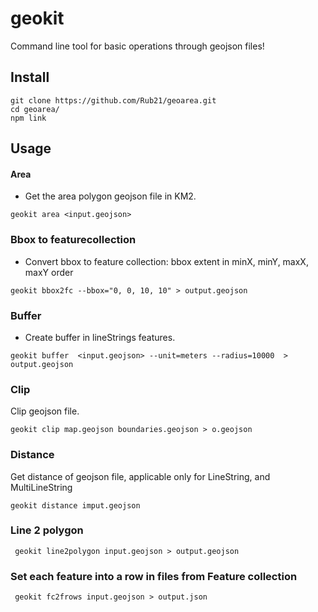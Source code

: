 # geokit

Command line tool for basic operations through geojson files!

## Install

```
git clone https://github.com/Rub21/geoarea.git
cd geoarea/
npm link

```

## Usage

#### Area

- Get the area polygon geojson file in KM2.

```
geokit area <input.geojson>

```


### Bbox to featurecollection

- Convert bbox to feature collection: bbox extent in minX, minY, maxX, maxY order

```
geokit bbox2fc --bbox="0, 0, 10, 10" > output.geojson

```


### Buffer

- Create buffer in lineStrings features.

```
geokit buffer  <input.geojson> --unit=meters --radius=10000  > output.geojson

```


### Clip

Clip geojson file.

```
geokit clip map.geojson boundaries.geojson > o.geojson
```



### Distance

Get distance of geojson file, applicable only for LineString, and MultiLineString

```
geokit distance imput.geojson

```


### Line 2 polygon

```
 geokit line2polygon input.geojson > output.geojson
 ```



### Set each feature into a row in files from Feature collection

```
 geokit fc2frows input.geojson > output.json
 ```

